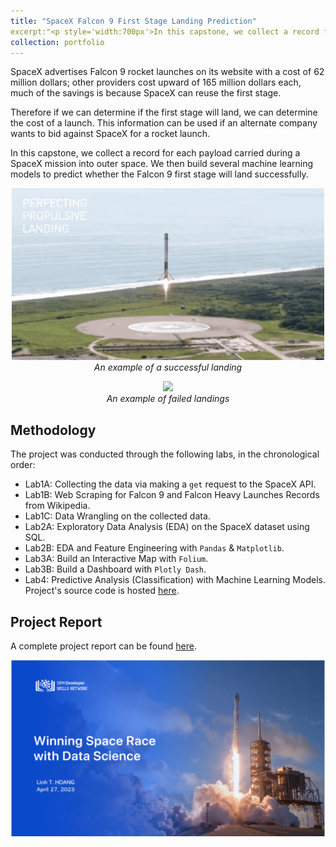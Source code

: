 ```yaml
---
title: "SpaceX Falcon 9 First Stage Landing Prediction"
excerpt:"<p style='width:700px'>In this capstone, we collect a record for each payload carried during a SpaceX mission into outer space. We then build several machine learning models to predict whether the Falcon 9 first stage will land successfully.</p><br/><img src='/images/spacex-landing.gif' width='500'>"
collection: portfolio
---
```



SpaceX advertises Falcon 9 rocket launches on its website with a cost of 62 million dollars; other providers cost upward of 165 million dollars each, much of the savings is because SpaceX can reuse the first stage. 

Therefore if we can determine if the first stage will land, we can determine the cost of a launch. This information can be used if an alternate company wants to bid against SpaceX for a rocket launch.

In this capstone, we collect a record for each payload carried during a SpaceX mission into outer space. We then build several machine learning models to predict whether the Falcon 9 first stage will land successfully. 


<p align="center">
  <img src="/images/spacex-landing.gif"  width="500"><br>
  <em>An example of a successful landing</em>
</p>

<p align="center">
  <img src="/images/spacex-crash.gif"  width="500"><br>
  <em>An example of failed landings</em>
</p>


## Methodology
The project was conducted through the following labs, in the chronological order: 
* Lab1A: Collecting the data via making a `get` request to the SpaceX API.
* Lab1B: Web Scraping for Falcon 9 and Falcon Heavy Launches Records from Wikipedia.
* Lab1C: Data Wrangling on the collected data.
* Lab2A: Exploratory Data Analysis (EDA) on the SpaceX dataset using SQL. 
* Lab2B: EDA and Feature Engineering with `Pandas` & `Matplotlib`.
* Lab3A: Build an Interactive Map with `Folium`. 
* Lab3B: Build a Dashboard with `Plotly Dash`.
* Lab4: Predictive Analysis (Classification) with Machine Learning Models.
Project's source code is hosted [here](https://github.com/linhhoang-ex/SpaceX-Falcon9). 

## Project Report
A complete project report can be found [here](https://github.com/linhhoang-ex/SpaceX-Falcon9/blob/main/ds-capstone-project-report.pdf). <br>


<p align="center">
  <img src="/images/spacex-project-report-coverpage.png"  width="800"><br>
</p>



